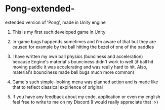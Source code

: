 # Pong-extended-
extended version of 'Pong', made in Unity engine

1) This is my first such developed game in Unity 

2) In-game bugs happends sometimes and i'm aware of that but they are caused for example by the ball hitting the bezel of one of the paddles 

3) I have written my own ball physics (bunciness and acceleration) because Engine's material's bounciness didn't work to well 
(if ball hit moving paddle it was accelerating and was really hard to hit. Also, material's bounciness made ball bugs much more common)

4) Game's such simple-looking menu was planned action and is made like that to reflect classical expirience of original

5) If you have any feedback about my code, application or even my english feel free to write to me on my Discord (I would really appreciate that :>)
